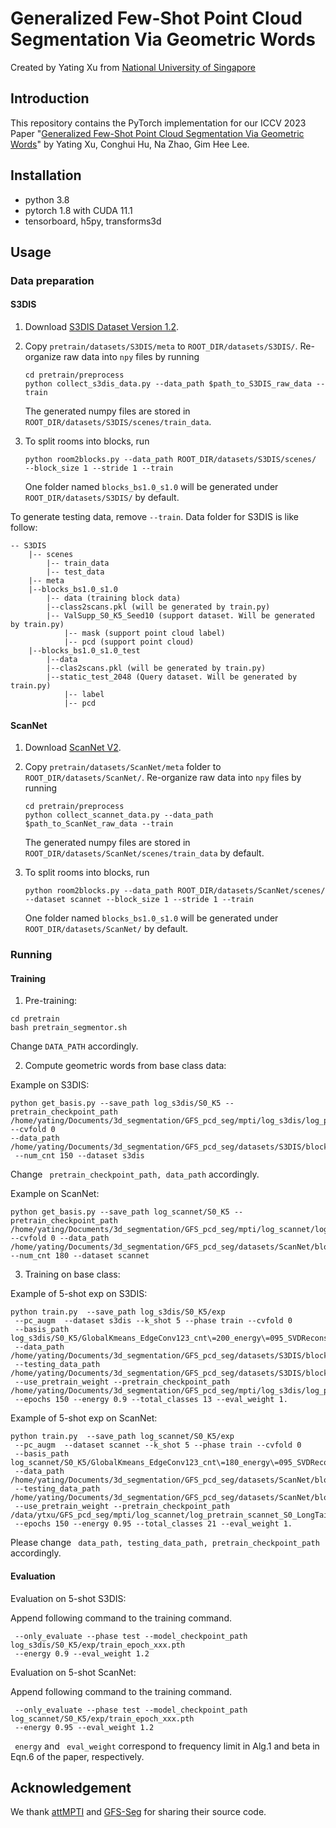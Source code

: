 # Generalized Few-Shot Point Cloud Segmentation Via Geometric Words
Created by Yating Xu from 
<a href="http://www.nus.edu.sg/" target="_blank">National University of Singapore</a>



## Introduction
This repository contains the PyTorch implementation for our ICCV 2023 Paper 
"[Generalized Few-Shot Point Cloud Segmentation Via Geometric Words](https://arxiv.org/abs/2309.11222)" by Yating Xu, Conghui Hu, Na Zhao, Gim Hee Lee.




## Installation
- python 3.8
- pytorch 1.8 with CUDA 11.1 
- tensorboard, h5py, transforms3d

## Usage
### Data preparation
#### S3DIS
1. Download [S3DIS Dataset Version 1.2](http://buildingparser.stanford.edu/dataset.html).
2. Copy ```pretrain/datasets/S3DIS/meta``` to `ROOT_DIR/datasets/S3DIS/`. Re-organize raw data into `npy` files by running
   ```
   cd pretrain/preprocess
   python collect_s3dis_data.py --data_path $path_to_S3DIS_raw_data --train
   ```
   The generated numpy files are stored in `ROOT_DIR/datasets/S3DIS/scenes/train_data`. 
3. To split rooms into blocks, run 

    ```python room2blocks.py --data_path ROOT_DIR/datasets/S3DIS/scenes/  --block_size 1 --stride 1 --train```
    
    One folder named `blocks_bs1.0_s1.0` will be generated under `ROOT_DIR/datasets/S3DIS/` by default. 

To generate testing data, remove ```--train```.
Data folder for S3DIS is like follow:
```
-- S3DIS
    |-- scenes
        |-- train_data
        |-- test_data
    |-- meta
    |--blocks_bs1.0_s1.0
        |-- data (training block data)
        |--class2scans.pkl (will be generated by train.py)
        |-- ValSupp_S0_K5_Seed10 (support dataset. Will be generated by train.py)
            |-- mask (support point cloud label)
            |-- pcd (support point cloud)
    |--blocks_bs1.0_s1.0_test
        |--data
        |--clas2scans.pkl (will be generated by train.py)
        |--static_test_2048 (Query dataset. Will be generated by train.py)
            |-- label
            |-- pcd

```


#### ScanNet
1. Download [ScanNet V2](http://www.scan-net.org/).
2. Copy ```pretrain/datasets/ScanNet/meta``` folder to `ROOT_DIR/datasets/ScanNet/`. Re-organize raw data into `npy` files by running
	```
	cd pretrain/preprocess
	python collect_scannet_data.py --data_path $path_to_ScanNet_raw_data --train
 	```
   The generated numpy files are stored in `ROOT_DIR/datasets/ScanNet/scenes/train_data` by default.
3. To split rooms into blocks, run 

    ```python room2blocks.py --data_path ROOT_DIR/datasets/ScanNet/scenes/ --dataset scannet --block_size 1 --stride 1 --train```
    
    One folder named `blocks_bs1.0_s1.0` will be generated under `ROOT_DIR/datasets/ScanNet/` by default. 


### Running 
#### Training
1. Pre-training:
```
cd pretrain
bash pretrain_segmentor.sh
```
Change ```DATA_PATH``` accordingly.


2. Compute geometric words from base class data:

Example on S3DIS:
``` 
python get_basis.py --save_path log_s3dis/S0_K5 --pretrain_checkpoint_path /home/yating/Documents/3d_segmentation/GFS_pcd_seg/mpti/log_s3dis/log_pretrain_s3dis_S0_LongTail/ --cvfold 0 
--data_path /home/yating/Documents/3d_segmentation/GFS_pcd_seg/datasets/S3DIS/blocks_bs1.0_s1.0
 --num_cnt 150 --dataset s3dis
```
Change ``` pretrain_checkpoint_path, data_path``` accordingly.

Example on ScanNet:
``` 
python get_basis.py --save_path log_scannet/S0_K5 --pretrain_checkpoint_path /home/yating/Documents/3d_segmentation/GFS_pcd_seg/mpti/log_scannet/log_pretrain_scannet_S0_LongTail/ 
--cvfold 0 --data_path /home/yating/Documents/3d_segmentation/GFS_pcd_seg/datasets/ScanNet/blocks_bs1.0_s1.0 
--num_cnt 180 --dataset scannet
```


3. Training on base class:

Example of 5-shot exp on S3DIS:
```
python train.py  --save_path log_s3dis/S0_K5/exp 
 --pc_augm  --dataset s3dis --k_shot 5 --phase train --cvfold 0  
 --basis_path log_s3dis/S0_K5/GlobalKmeans_EdgeConv123_cnt\=200_energy\=095_SVDReconstruct.pkl  
 --data_path /home/yating/Documents/3d_segmentation/GFS_pcd_seg/datasets/S3DIS/blocks_bs1.0_s1.0 
 --testing_data_path /home/yating/Documents/3d_segmentation/GFS_pcd_seg/datasets/S3DIS/blocks_bs1.0_s1.0_test  
 --use_pretrain_weight --pretrain_checkpoint_path /home/yating/Documents/3d_segmentation/GFS_pcd_seg/mpti/log_s3dis/log_pretrain_s3dis_S0_LongTail/ 
 --epochs 150 --energy 0.9 --total_classes 13 --eval_weight 1. 
```

Example of 5-shot exp on ScanNet:
``` 
python train.py  --save_path log_scannet/S0_K5/exp 
 --pc_augm  --dataset scannet --k_shot 5 --phase train --cvfold 0  
 --basis_path log_scannet/S0_K5/GlobalKmeans_EdgeConv123_cnt\=180_energy\=095_SVDReconstruct.pkl  
 --data_path /home/yating/Documents/3d_segmentation/GFS_pcd_seg/datasets/ScanNet/blocks_bs1.0_s1.0
 --testing_data_path /home/yating/Documents/3d_segmentation/GFS_pcd_seg/datasets/ScanNet/blocks_bs1.0_s1.0_test  
 --use_pretrain_weight --pretrain_checkpoint_path /data/ytxu/GFS_pcd_seg/mpti/log_scannet/log_pretrain_scannet_S0_LongTail_Last6AsNovel/ 
 --epochs 150 --energy 0.95 --total_classes 21 --eval_weight 1.
```
Please change ``` data_path, testing_data_path, pretrain_checkpoint_path``` accordingly. 



#### Evaluation
Evaluation on 5-shot S3DIS: 

Append following command to the training command.
```
 --only_evaluate --phase test --model_checkpoint_path log_s3dis/S0_K5/exp/train_epoch_xxx.pth
 --energy 0.9 --eval_weight 1.2
```

Evaluation on 5-shot ScanNet:

Append following command to the training command.
```
 --only_evaluate --phase test --model_checkpoint_path log_scannet/S0_K5/exp/train_epoch_xxx.pth
 --energy 0.95 --eval_weight 1.2
```
``` energy```  and ``` eval_weight``` correspond to frequency limit in Alg.1 and beta in Eqn.6 of the paper, respectively.



## Acknowledgement
We thank [attMPTI](https://github.com/Na-Z/attMPTI) and [GFS-Seg](https://github.com/dvlab-research/GFS-Seg) for sharing their source code.
